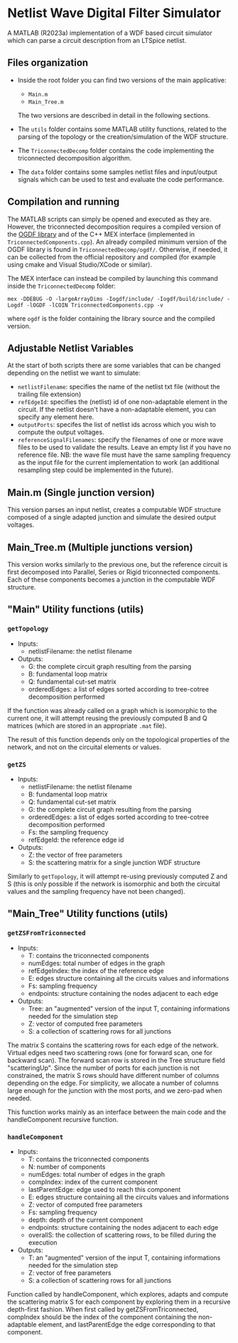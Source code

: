 
# Netlist Wave Digital Filter Simulator

A MATLAB (R2023a) implementation of a WDF based circuit simulator which can parse a circuit description from an LTSpice netlist.






## Files organization

- Inside the root folder you can find two versions of the main applicative:

    * ```Main.m```
    * ```Main_Tree.m```

    The two versions are described in detail in the following sections.
- The ```utils``` folder contains some MATLAB utility functions, related to the parsing of the topology or the creation/simulation of the WDF structure.
- The ```TriconnectedDecomp``` folder contains the code implementing the triconnected decomposition algorithm.
- The ```data``` folder contains some samples netlist files and input/output signals which can be used to test and evaluate the code performance.





## Compilation and running

The MATLAB scripts can simply be opened and executed as they are. However, the triconnected decomposition requires a compiled version of the [OGDF library](https://github.com/ogdf/ogdf/) and of the C++ MEX interface (implemented in ```TriconnectedComponents.cpp```).
An already compiled minimum version of the OGDF library is found in ```TriconnectedDecomp/ogdf/```. Otherwise, if needed, it can be collected from the official repository and compiled (for example using cmake and Visual Studio/XCode or similar).

The MEX interface can instead be compiled by launching this command inside the ```TriconnectedDecomp``` folder:

```
mex -DDEBUG -O -largeArrayDims -Iogdf/include/ -Iogdf/build/include/ -Logdf -lOGDF -lCOIN TriconnectedComponents.cpp -v

```


where ```ogdf``` is the folder containing the library source and the
compiled version.
## Adjustable Netlist Variables

At the start of both scripts there are some variables that can be changed depending on the netlist we want to simulate:


- ```netlistFilename```: specifies the name of the netlist txt file (without the trailing file extension)
- ```refEdgeId```: specifies the (netlist) id of one non-adaptable element in the circuit. If the netlist doesn't have a non-adaptable element, you can specify any element here.
- ```outputPorts```: specifes the list of netlist ids across which you wish to compute the output voltages.
- ```referenceSignalFilenames```: specify the filenames of one or more wave files to be used to validate the results. Leave an empty list if you have no reference file. NB: the wave file must have the same sampling frequency as the input file for the current implementation to work (an additional resampling step could be implemented in the future).



## Main.m (Single junction version)

This version parses an input netlist, creates a computable WDF structure composed of a single adapted junction and simulate the desired output voltages.


## Main_Tree.m (Multiple junctions version)

This version works similarly to the previous one, but the reference circuit is first decomposed into Parallel, Series or Rigid triconnected components. Each of these components becomes a junction in the computable WDF structure.





## "Main" Utility functions (utils)


### ```getTopology```

- Inputs: 
    - netlistFilename: the netlist filename
- Outputs: 
    - G: the complete circuit graph resulting from the parsing
    - B: fundamental loop matrix
    - Q: fundamental cut-set matrix
    - orderedEdges: a list of edges sorted according to tree-cotree decomposition performed

If the function was already called on a graph which is isomorphic to the current one, it will attempt reusing the previously computed B and Q matrices (which are stored in an appropriate ```.mat``` file).

The result of this function depends only on the topological properties of the network, and not on the circuital elements or values.


### ```getZS```

- Inputs: 
    - netlistFilename: the netlist filename
    - B: fundamental loop matrix
    - Q: fundamental cut-set matrix
    - G: the complete circuit graph resulting from the parsing
    - orderedEdges: a list of edges sorted according to tree-cotree decomposition performed
    - Fs: the sampling frequency
    - refEdgeId: the reference edge id
- Outputs: 
    - Z: the vector of free parameters
    - S: the scattering matrix for a single junction WDF structure


Similarly to ```getTopology```, it will attempt re-using previously computed Z and S (this is only possible if the network is isomorphic and both the circuital values and the sampling frequency have not been changed).




## "Main_Tree" Utility functions (utils)

### ```getZSFromTriconnected```

- Inputs: 
   - T: contains the triconnected components
   - numEdges: total number of edges in the graph
   - refEdgeIndex: the index of the reference edge
   - E: edges structure containing all the circuits values and informations
   - Fs: sampling frequency
   - endpoints: structure containing the nodes adjacent to each edge
- Outputs: 
    - Tree: an "augmented" version of the input T, containing informations needed for the simulation step 
    - Z: vector of computed free parameters
    - S: a collection of scattering rows for all junctions 

The matrix S contains the scattering rows for each edge of the network. Virtual edges need two scattering rows (one for forward scan, one for backward scan). The forward scan row is stored in the Tree structure field "scatteringUp". Since the number of ports for each junction is not constrained, the matrix S rows should have different number of columns depending on the edge. For simplicity, we allocate a number of columns large enough for the junction with the most ports, and we zero-pad when needed.

This function works mainly as an interface between the main code and the handleComponent recursive function.


### ```handleComponent```

- Inputs: 
    - T: contains the triconnected components
    - N: number of components
    - numEdges: total number of edges in the graph
    - compIndex: index of the current component
    - lastParentEdge: edge used to reach this component
    - E: edges structure containing all the circuits values and informations
    - Z: vector of computed free parameters
    - Fs: sampling frequency
    - depth: depth of the current component
    - endpoints: structure containing the nodes adjacent to each edge
    - overallS: the collection of scattering rows, to be filled during the execution
- Outputs: 
    - T: an "augmented" version of the input T, containing informations needed for the simulation step 
    - Z: vector of free parameters
    - S: a collection of scattering rows for all junctions

Function called by handleComponent, which explores, adapts and compute the scattering matrix S for each component by exploring them in a recursive depth-first fashion.
When first called by getZSFromTriconnected, compIndex should be the index of the component containing the non-adaptable element, and lastParentEdge the edge corresponding to that component.



